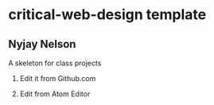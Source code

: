 # critical-web-design template
## Nyjay Nelson

A skeleton for class projects

1. Edit it from Github.com

2. Edit from Atom Editor
